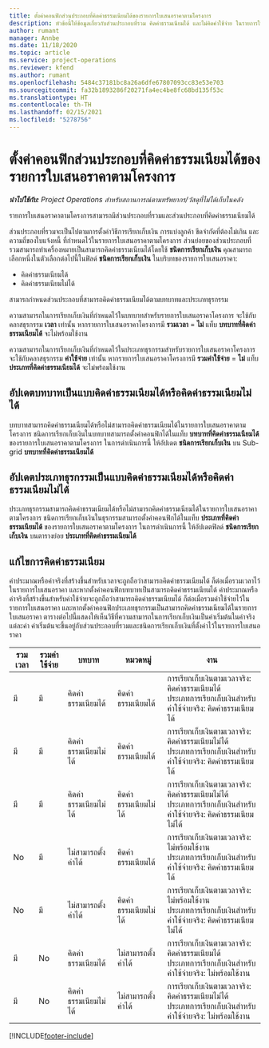 ```yaml
---
title: ตั้งค่าคอนฟิกส่วนประกอบที่คิดค่าธรรมเนียมได้ของรายการใบเสนอราคาตามโครงการ
description: หัวข้อนี้ให้ข้อมูลเกี่ยวกับส่วนประกอบที่รวม คิดค่าธรรมเนียมได้ และไม่คิดค่าใช้จ่าย ในรายการใบเสนอราคาตามโครงการ
author: rumant
manager: Annbe
ms.date: 11/18/2020
ms.topic: article
ms.service: project-operations
ms.reviewer: kfend
ms.author: rumant
ms.openlocfilehash: 5484c37181bc8a26a6dfe67807093cc83e53e703
ms.sourcegitcommit: fa32b1893286f20271fa4ec4be8fc68bd135f53c
ms.translationtype: HT
ms.contentlocale: th-TH
ms.lasthandoff: 02/15/2021
ms.locfileid: "5278756"
---
```

# <a name="configure-the-chargeable-components-of-a-project-based-quote-line"></a>ตั้งค่าคอนฟิกส่วนประกอบที่คิดค่าธรรมเนียมได้ของรายการใบเสนอราคาตามโครงการ

_**นำไปใช้กับ:** Project Operations สำหรับสถานการณ์ตามทรัพยากร/วัสดุที่ไม่ได้เก็บในคลัง_

รายการใบเสนอราคาตามโครงการสามารถมีส่วนประกอบที่รวมและส่วนประกอบที่คิดค่าธรรมเนียมได้

ส่วนประกอบที่รวมจะเป็นไปตามการตั้งค่าวิธีการเรียกเก็บเงิน การแบ่งลูกค้า ขีดจำกัดที่ต้องไม่เกิน และความถี่ของใบแจ้งหนี้ ที่กำหนดไว้ในรายการใบเสนอราคาตามโครงการ
ส่วนย่อยของส่วนประกอบที่รวมสามารถทำเครื่องหมายเป็นสามารถคิดค่าธรรมเนียมได้โดยใช้ **ชนิดการเรียกเก็บเงิน** คุณสามารถเลือกหนึ่งในตัวเลือกต่อไปนี้ในฟิลด์ **ชนิดการเรียกเก็บเงิน** ในบริบทของรายการใบเสนอราคา:

   - คิดค่าธรรมเนียมได้
   - คิดค่าธรรมเนียมไม่ได้

สามารถกำหนดส่วนประกอบที่สามารถคิดค่าธรรมเนียมได้ตามบทบาทและประเภทธุรกรรม

ความสามารถในการเรียกเก็บเงินที่กำหนดไว้ในบทบาทสำหรับรายการใบเสนอราคาโครงการ จะใช้กับคลาสธุรกรรม **เวลา** เท่านั้น หากรายการใบเสนอราคาโครงการมี **รวมเวลา** = **ไม่** แท็บ **บทบาทที่คิดค่าธรรมเนียมได้** จะไม่พร้อมใช้งาน

ความสามารถในการเรียกเก็บเงินที่กำหนดไว้ในประเภทธุรกรรมสำหรับรายการใบเสนอราคาโครงการ จะใช้กับคลาสธุรกรรม **ค่าใช้จ่าย** เท่านั้น หากรายการใบเสนอราคาโครงการมี **รวมค่าใช้จ่าย** = **ไม่** แท็บ **ประเภทที่คิดค่าธรรมเนียมได้** จะไม่พร้อมใช้งาน

## <a name="update-a-role-to-be-chargeable-or-non-chargeable"></a>อัปเดตบทบาทเป็นแบบคิดค่าธรรมเนียมได้หรือคิดค่าธรรมเนียมไม่ได้
บทบาทสามารถคิดค่าธรรมเนียมได้หรือไม่สามารถคิดค่าธรรมเนียมได้ในรายการใบเสนอราคาตามโครงการ ชนิดการเรียกเก็บเงินในบทบาทสามารถตั้งค่าคอนฟิกได้ในแท็บ **บทบาทที่คิดค่าธรรมเนียมได้** ของรายการใบเสนอราคาตามโครงการ ในการดำเนินการนี้ ให้อัปเดต **ชนิดการเรียกเก็บเงิน** บน Sub-grid **บทบาทที่คิดค่าธรรมเนียมได้** 

## <a name="update-a-transaction-category-to-be-chargeable-or-non-chargeable"></a>อัปเดตประเภทธุรกรรมเป็นแบบคิดค่าธรรมเนียมได้หรือคิดค่าธรรมเนียมไม่ได้
ประเภทธุรกรรมสามารถคิดค่าธรรมเนียมได้หรือไม่สามารถคิดค่าธรรมเนียมได้ในรายการใบเสนอราคาตามโครงการ ชนิดการเรียกเก็บเงินในธุรกรรมสามารถตั้งค่าคอนฟิกได้ในแท็บ **ประเภทที่คิดค่าธรรมเนียมได้** ของรายการใบเสนอราคาตามโครงการ ในการดำเนินการนี้ ให้อัปเดตฟิลด์ **ชนิดการเรียกเก็บเงิน** บนตารางย่อย **ประเภทที่คิดค่าธรรมเนียมได้** 

## <a name="resolve-chargeability"></a>แก้ไขการคิดค่าธรรมเนียม

ค่าประมาณหรือค่าจริงที่สร้างขึ้นสำหรับเวลาจะถูกถือว่าสามารถคิดค่าธรรมเนียมได้ ก็ต่อเมื่อรวมเวลาไว้ในรายการใบเสนอราคา และหากตั้งค่าคอนฟิกบทบาทเป็นสามารถคิดค่าธรรมเนียมได้
ค่าประมาณหรือค่าจริงที่สร้างขึ้นสำหรับค่าใช้จ่ายจะถูกถือว่าสามารถคิดค่าธรรมเนียมได้ ก็ต่อเมื่อรวมค่าใช้จ่ายไว้ในรายการใบเสนอราคา และหากตั้งค่าคอนฟิกประเภทธุรกรรมเป็นสามารถคิดค่าธรรมเนียมได้ในรายการใบเสนอราคา ตารางต่อไปนี้แสดงให้เห็นวิธีที่ความสามารถในการเรียกเก็บเงินเป็นค่าเริ่มต้นในค่าจริงแต่ละค่า ค่าเริ่มต้นจะขึ้นอยู่กับส่วนประกอบที่รวมและชนิดการเรียกเก็บเงินที่ตั้งค่าไว้ในรายการใบเสนอราคา

| รวมเวลา | รวมค่าใช้จ่าย | บทบาท | หมวดหมู่ | งาน |
| --- | --- | --- | --- | --- |
| มี | มี | คิดค่าธรรมเนียมได้ | คิดค่าธรรมเนียมได้ | การเรียกเก็บเงินตามเวลาจริง: คิดค่าธรรมเนียมได้ </br>ประเภทการเรียกเก็บเงินสำหรับค่าใช้จ่ายจริง: คิดค่าธรรมเนียมได้ |
| มี | มี | คิดค่าธรรมเนียมไม่ได้ | คิดค่าธรรมเนียมได้ | การเรียกเก็บเงินตามเวลาจริง: คิดค่าธรรมเนียมไม่ได้ </br>ประเภทการเรียกเก็บเงินสำหรับค่าใช้จ่ายจริง: คิดค่าธรรมเนียมได้ |
| มี | มี | คิดค่าธรรมเนียมไม่ได้ | คิดค่าธรรมเนียมไม่ได้ | การเรียกเก็บเงินตามเวลาจริง: คิดค่าธรรมเนียมไม่ได้ </br>ประเภทการเรียกเก็บเงินสำหรับค่าใช้จ่ายจริง: คิดค่าธรรมเนียมไม่ได้ |
| No | มี | ไม่สามารถตั้งค่าได้ | คิดค่าธรรมเนียมได้ | การเรียกเก็บเงินตามเวลาจริง: ไม่พร้อมใช้งาน </br>ประเภทการเรียกเก็บเงินสำหรับค่าใช้จ่ายจริง: คิดค่าธรรมเนียมได้ |
| No | มี | ไม่สามารถตั้งค่าได้ | คิดค่าธรรมเนียมไม่ได้ | การเรียกเก็บเงินตามเวลาจริง: ไม่พร้อมใช้งาน </br>ประเภทการเรียกเก็บเงินสำหรับค่าใช้จ่ายจริง: คิดค่าธรรมเนียมไม่ได้ |
| มี | No | คิดค่าธรรมเนียมได้ | ไม่สามารถตั้งค่าได้ | การเรียกเก็บเงินตามเวลาจริง: คิดค่าธรรมเนียมได้ </br>ประเภทการเรียกเก็บเงินสำหรับค่าใช้จ่ายจริง: ไม่พร้อมใช้งาน |
| มี | No | คิดค่าธรรมเนียมไม่ได้ | ไม่สามารถตั้งค่าได้ | การเรียกเก็บเงินตามเวลาจริง: คิดค่าธรรมเนียมไม่ได้ </br> ประเภทการเรียกเก็บเงินสำหรับค่าใช้จ่ายจริง: ไม่พร้อมใช้งาน |


[!INCLUDE[footer-include](../includes/footer-banner.md)]
